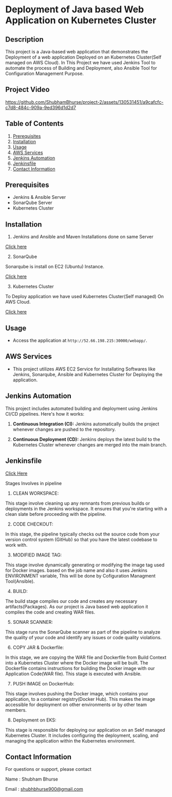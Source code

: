 # Deployment of Java based  Web Application on Kubernetes Cluster 

## Description

This project is a Java-based web application that demonstrates the Deployment of a web application Deployed on an Kubernetes Cluster(Self managed on AWS Cloud).
In This Project we have used Jenkins Tool to automate the process of Building and Deployment, also Ansible Tool for Configuration Management Purpose.






## Project Video


https://github.com/ShubhamBhurse/project-2/assets/130531451/a9cafcfc-c7d8-484c-909a-9ed396d1d2d7


## Table of Contents

1. [Prerequisites](#prerequisites)
2. [Installation](#installation)
3. [Usage](#usage)
4. [AWS Services](#aws-services)
5. [Jenkins Automation](#jenkins-automation)
6. [Jenkinsfile](#Jenkinsfile)
7. [Contact Information](#contact-information)

## Prerequisites

- Jenkins & Ansible Server
- SonarQube Server
- Kubernetes Cluster

## Installation

1. Jenkins and Ansible and Maven
Installations done on same Server

[Click here](https://github.com/ShubhamBhurse/Installations/blob/main/jenkins_ansible_installation_p1.md)

2. SonarQube


Sonarqube is install on EC2 (Ubuntu) Instance.

[Click here](https://github.com/ShubhamBhurse/Installations/blob/main/sonarqube_installation_p1.md)

3. Kubernetes Cluster

To Deploy application we have used Kubernetes Cluster(Self managed) On AWS Cloud.

[Click here](https://github.com/ShubhamBhurse/Installations/blob/main/kubernetes_installation_p1.md)



## Usage

- Access the application at `http://52.66.198.215:30000/webapp/`.

## AWS Services

- This project utilizes AWS EC2 Service for Installating Softwares like Jenkins, Sonarqube, Ansible and Kubernetes Cluster for Deploying the application.

## Jenkins Automation

This project includes automated building and deployment using Jenkins CI/CD pipelines. Here's how it works:

1. **Continuous Integration (CI):** Jenkins automatically builds the project whenever changes are pushed to the repository.

2. **Continuous Deployment (CD):** Jenkins deploys the latest build to the Kubernetes Cluster whenever changes are merged into the main branch.

## Jenkinsfile
[Click Here](https://github.com/ShubhamBhurse/project-2/blob/main/Jenkinsfile)

Stages Involves in pipeline

1. CLEAN WORKSPACE:
   
This stage involve cleaning up any remnants from previous builds or deployments in the Jenkins workspace. It ensures that you're starting with a clean slate before proceeding with the pipeline.

2. CODE CHECKOUT:
   
In this stage, the pipeline typically checks out the source code from your version control system (GitHub) so that you have the latest codebase to work with.

3. MODIFIED IMAGE TAG:
   
This stage involve dynamically generating or modifying the image tag used for Docker images. based on the job name and also it uses Jenkins ENVIRONMENT variable, This will be done by  Cofiguration Managment Tool(Ansible).

4. BUILD:

The build stage compiles our code and creates any necessary artifacts(Packages). As our project is Java based web application it compiles the code and creating WAR files.

5. SONAR SCANNER:

This stage runs the SonarQube scanner as part of the pipeline to analyze the quality of your code and identify any issues or code quality violations.

6. COPY JAR & Dockerfile:

In this stage, we are copying  the WAR file and Dockerfile from Build Context into a Kubernetes Cluster where the Docker image will be built. The Dockerfile contains instructions for building the Docker image with our Application Code(WAR file).
This stage is executed with Ansible.

7. PUSH IMAGE on DockerHub:

This stage involves pushing the Docker image, which contains your application, to a container registry(Docker Hub). This makes the image accessible for deployment on other environments or by other team members.

8. Deployment on EKS:

This stage is responsible for deploying our application on an Sekf managed Kubernetes Cluster. It includes configuring the deployment, scaling, and managing the application within the Kubernetes environment.

## Contact Information

For questions or support, please contact

Name : Shubham Bhurse

Email : shubhbhurse900@gmail.com

